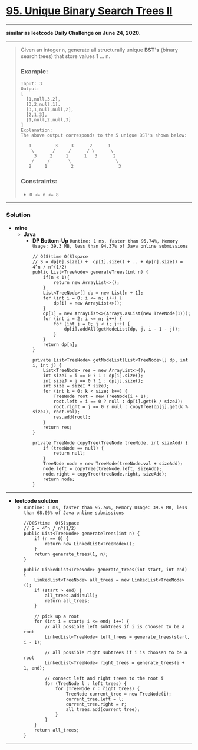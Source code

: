 # [95. Unique Binary Search Trees II](https://leetcode.com/problems/unique-binary-search-trees-ii/)

---

**similar as leetcode Daily Challenge on June 24, 2020.**

---

> Given an integer `n`, generate all structurally unique **BST's** (binary search trees) that store values 1 ... n.
>
> ### Example:
> ```
> Input: 3
> Output:
> [
>   [1,null,3,2],
>   [3,2,null,1],
>   [3,1,null,null,2],
>   [2,1,3],
>   [1,null,2,null,3]
> ]
> Explanation:
> The above output corresponds to the 5 unique BST's shown below:
>
>    1         3     3      2      1
>     \       /     /      / \      \
>      3     2     1      1   3      2
>     /     /       \                 \
>    2     1         2                 3
> ```
>
> ### Constraints:
> * `0 <= n <= 8`

---

### Solution
* **mine**
  * **Java**
    * **DP Bottom-Up** `Runtime: 1 ms, faster than 95.74%, Memory Usage: 39.3 MB, less than 94.37% of Java online submissions`
      ```
      // O(S)time O(S)space
      // S = dp[0].size() +  dp[1].size() + .. + dp[n].size() = 4^n / n^(1/2) 
      public List<TreeNode> generateTrees(int n) {
          if(n < 1){
              return new ArrayList<>();
          }
          List<TreeNode>[] dp = new List[n + 1];
          for (int i = 0; i <= n; i++) {
              dp[i] = new ArrayList<>();
          }
          dp[1] = new ArrayList<>(Arrays.asList(new TreeNode(1)));
          for (int i = 2; i <= n; i++) {
              for (int j = 0; j < i; j++) {
                  dp[i].addAll(getNodeList(dp, j, i - 1 - j));
              }
          }
          return dp[n];
      }

      private List<TreeNode> getNodeList(List<TreeNode>[] dp, int i, int j) {
          List<TreeNode> res = new ArrayList<>();
          int sizeI = i == 0 ? 1 : dp[i].size();
          int sizeJ = j == 0 ? 1 : dp[j].size();
          int size = sizeI * sizeJ;
          for (int k = 0; k < size; k++) {
              TreeNode root = new TreeNode(i + 1);
              root.left = i == 0 ? null : dp[i].get(k / sizeJ);
              root.right = j == 0 ? null : copyTree(dp[j].get(k % sizeJ), root.val);
              res.add(root);
          }
          return res;
      }

      private TreeNode copyTree(TreeNode treeNode, int sizeAdd) {
          if (treeNode == null) {
              return null;
          }
          TreeNode node = new TreeNode(treeNode.val + sizeAdd);
          node.left = copyTree(treeNode.left, sizeAdd);
          node.right = copyTree(treeNode.right, sizeAdd);
          return node;
      }
      ```


---

* **leetcode solution**
  * `Runtime: 1 ms, faster than 95.74%, Memory Usage: 39.9 MB, less than 68.06% of Java online submissions`
    ```
    //O(S)time  O(S)space
    // S = 4^n / n^(1/2) 
    public List<TreeNode> generateTrees(int n) {
        if (n == 0) {
            return new LinkedList<TreeNode>();
        }
        return generate_trees(1, n);
    }

    public LinkedList<TreeNode> generate_trees(int start, int end) {
        LinkedList<TreeNode> all_trees = new LinkedList<TreeNode>();
        if (start > end) {
            all_trees.add(null);
            return all_trees;
        }

        // pick up a root
        for (int i = start; i <= end; i++) {
            // all possible left subtrees if i is choosen to be a root
            LinkedList<TreeNode> left_trees = generate_trees(start, i - 1);

            // all possible right subtrees if i is choosen to be a root
            LinkedList<TreeNode> right_trees = generate_trees(i + 1, end);

            // connect left and right trees to the root i
            for (TreeNode l : left_trees) {
                for (TreeNode r : right_trees) {
                    TreeNode current_tree = new TreeNode(i);
                    current_tree.left = l;
                    current_tree.right = r;
                    all_trees.add(current_tree);
                }
            }
        }
        return all_trees;
    }
    ```

---
